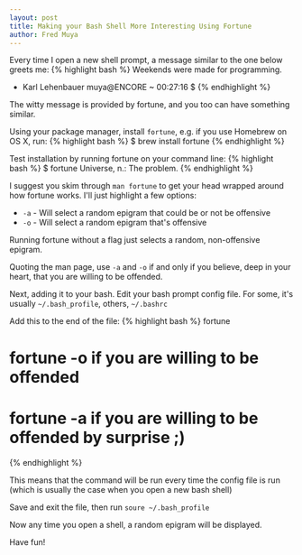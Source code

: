 ```yaml
---
layout: post
title: Making your Bash Shell More Interesting Using Fortune
author: Fred Muya
---
```


Every time I open a new shell prompt, a message similar to the one below greets me:
{% highlight bash %}
Weekends were made for programming.
- Karl Lehenbauer
muya@ENCORE ~ 00:27:16 $
{% endhighlight %}

The witty message is provided by fortune, and you too can have something similar.

Using your package manager, install `fortune`, e.g. if you use Homebrew on OS X, run:
{% highlight bash %}
$ brew install fortune
{% endhighlight %}

Test installation by running fortune on your command line:
{% highlight bash %}
$ fortune
Universe, n.:
    The problem.
{% endhighlight %}

I suggest you skim through `man fortune` to get your head wrapped around how fortune works. I'll just highlight a few options:

* `-a` - Will select a random epigram that could be or not be offensive
* `-o` - Will select a random epigram that's offensive

Running fortune without a flag just selects a random, non-offensive epigram.

Quoting the man page, use `-a` and `-o` if and only if you believe, deep in your heart, that you are willing to be offended.

Next, adding it to your bash. Edit your bash prompt config file. For some, it's usually `~/.bash_profile`, others, `~/.bashrc`

Add this to the end of the file:
{% highlight bash %}
fortune
# fortune -o if you are willing to be offended
# fortune -a if you are willing to be offended by surprise  ;)
{% endhighlight %}

This means that the command will be run every time the config file is run (which is usually the case when you open a new bash shell)

Save and exit the file, then run `soure ~/.bash_profile`

Now any time you open a shell, a random epigram will be displayed.

Have fun!
